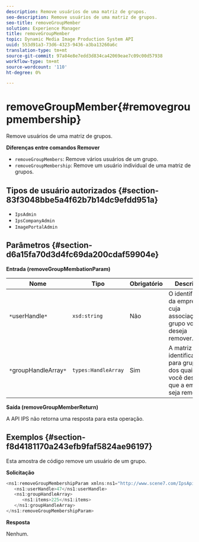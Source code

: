 ```yaml
---
description: Remove usuários de uma matriz de grupos.
seo-description: Remove usuários de uma matriz de grupos.
seo-title: removeGroupMember
solution: Experience Manager
title: removeGroupMember
topic: Dynamic Media Image Production System API
uuid: 553d91a3-73d6-4323-9436-a3ba13260a6c
translation-type: tm+mt
source-git-commit: 97a84e8e7edd3d834ca42069eae7c09c00d57938
workflow-type: tm+mt
source-wordcount: '110'
ht-degree: 0%

---
```



# removeGroupMember{#removegroupmembership}

Remove usuários de uma matriz de grupos.

**Diferenças entre comandos Remover**

* `removeGroupMembers`: Remove vários usuários de um grupo.
* `removeGroupMembership`: Remove um usuário individual de uma matriz de grupos.

## Tipos de usuário autorizados {#section-83f3048bbe5a4f62b7b14dc9efdd951a}

* `IpsAdmin`
* `IpsCompanyAdmin`
* `ImagePortalAdmin`

## Parâmetros {#section-d6a15fa70d3d4fc69da200cdaf59904e}

**Entrada (removeGroupMembationParam)**

| Nome | Tipo | Obrigatório | Descrição |
|---|---|---|---|
| `*`userHandle`*` | `xsd:string` | Não | O identificador da empresa cuja associação de grupo você deseja remover. |
| `*`groupHandleArray`*` | `types:HandleArray` | Sim | A matriz de identificadores para grupos dos quais você deseja que a empresa seja removida. |

**Saída (removeGroupMemberReturn)**

A API IPS não retorna uma resposta para esta operação.

## Exemplos {#section-f8d4181170a243efb9faf5824ae96197}

Esta amostra de código remove um usuário de um grupo.

**Solicitação**

```java
<ns1:removeGroupMembershipParam xmlns:ns1="http://www.scene7.com/IpsApi/xsd">
   <ns1:userHandle>47</ns1:userHandle>
   <ns1:groupHandleArray>
      <ns1:items>225</ns1:items>
   </ns1:groupHandleArray>
</ns1:removeGroupMembershipParam>
```

**Resposta**

Nenhum.
